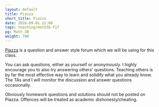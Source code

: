 ```yaml
---
layout: default
title: Piazza
short_title: Piazza
date: 2016-09-01 12:00
tags: teaching/math3b-f17
pg: Math 3B
weight: 700
---
```


[Piazza][] is a question and answer style forum which we will be using for this class. 

You can ask questions, either as yourself or anonymously. I highly encourage you to also try answering others' questions. Teaching others is by far the most effective way to learn and solidify what you already know. The TAs and I will monitor the discussion and answer questions occasionally. 

Obviously homework questions and solutions should not be posted on Piazza. Offences will be treated as academic dishonesty/cheating.

[Piazza]: http://www.piazza.com/ucla/fall2017/math3b

